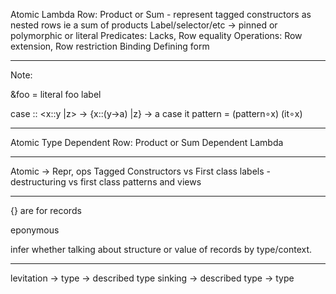 Atomic
Lambda
Row: Product or Sum - represent tagged constructors as nested rows ie a sum of products
Label/selector/etc -> pinned or polymorphic or literal
Predicates: Lacks, Row equality
Operations: Row extension, Row restriction
Binding
Defining form

---

Note:

&foo = literal foo label


case :: <x::y |z> → {x::(y→a) |z} → a
case it pattern = (pattern∘x) (it∘x)

---

Atomic Type
Dependent Row: Product or Sum
Dependent Lambda

---

Atomic -> Repr, ops
Tagged Constructors vs First class labels - destructuring vs first class patterns and views

---

{} are for records

eponymous

infer whether talking about structure or value of records by type/context.

---

levitation -> type -> described type
sinking -> described type -> type
